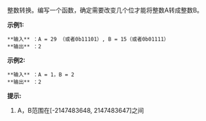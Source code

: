 整数转换。编写一个函数，确定需要改变几个位才能将整数A转成整数B。

**示例1:**

    
    
    **输入** ：A = 29 （或者0b11101）, B = 15（或者0b01111）
    **输出** ：2
    

**示例2:**

    
    
    **输入** ：A = 1，B = 2
    **输出** ：2
    

**提示:**

  1. A，B范围在[-2147483648, 2147483647]之间


